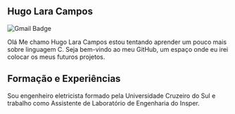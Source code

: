 ## Hugo Lara Campos


![Gmail Badge](https://img.shields.io/badge/-camposhugo029@gmail.com-c71610?style=flat-square&logo=Gmail&logoColor=white&link=mailto:marcelocm1995@gmail.com)

Olá Me chamo Hugo Lara Campos estou tentando aprender um pouco mais sobre linguagem C. Seja bem-vindo ao meu GitHub, um espaço onde eu irei colocar os meus futuros projetos. 

## Formação e Experiências

Sou engenheiro eletricista formado pela Universidade Cruzeiro do Sul e trabalho como Assistente de Laboratório de Engenharia do Insper.


